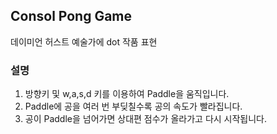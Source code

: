 ## Consol Pong Game

데이미언 허스트 예술가에 dot 작품 표현

### 설명

1. 방향키 및 w,a,s,d 키를 이용하여 Paddle을 움직입니다.
2. Paddle에 공을 여러 번 부딪칠수록 공의 속도가 빨라집니다.
3. 공이 Paddle을 넘어가면 상대편 점수가 올라가고 다시 시작됩니다.
